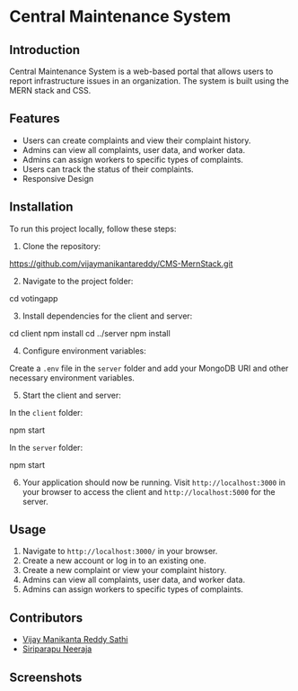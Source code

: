 # Central Maintenance System

## Introduction

Central Maintenance System is a web-based portal that allows users to report infrastructure issues in an organization. The system is built using the MERN stack and CSS.

## Features

- Users can create complaints and view their complaint history.
- Admins can view all complaints, user data, and worker data.
- Admins can assign workers to specific types of complaints.
- Users can track the status of their complaints.
- Responsive Design


## Installation

To run this project locally, follow these steps:

1. Clone the repository:

https://github.com/vijaymanikantareddy/CMS-MernStack.git

2. Navigate to the project folder:

cd votingapp

3. Install dependencies for the client and server:

cd client
npm install
cd ../server
npm install

4. Configure environment variables:

Create a `.env` file in the `server` folder and add your MongoDB URI and other necessary environment variables.

5. Start the client and server:

In the `client` folder:

npm start

In the `server` folder:

npm start

6. Your application should now be running. Visit `http://localhost:3000` in your browser to access the client and `http://localhost:5000` for the server.

## Usage

1. Navigate to `http://localhost:3000/` in your browser.
2. Create a new account or log in to an existing one.
3. Create a new complaint or view your complaint history.
4. Admins can view all complaints, user data, and worker data.
5. Admins can assign workers to specific types of complaints.

## Contributors

- [Vijay Manikanta Reddy Sathi](https://github.com/vijaymanikantareddy)
- [Siriparapu Neeraja](https://github.com/neerajasiraparapu)

## Screenshots

